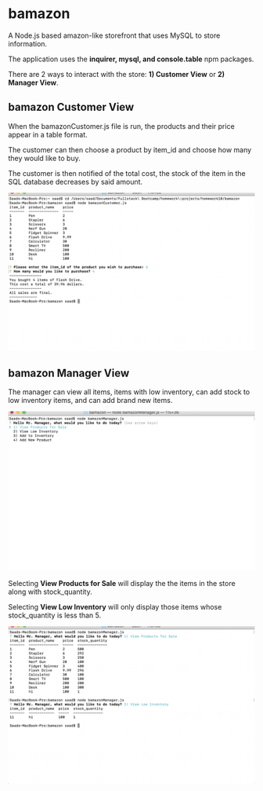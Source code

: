 # bamazon

A Node.js based amazon-like storefront that uses MySQL to store information.

The application uses the **inquirer, mysql, and console.table** npm packages.

There are 2 ways to interact with the store: **1) Customer View** or **2) Manager View**.

## bamazon Customer View

When the bamazonCustomer.js file is run, the products and their price appear in a table format.

The customer can then choose a product by item_id and choose how many they would like to buy.

The customer is then notified of the total cost, the stock of the item in the SQL database decreases by said amount.

<img src="assets/images/customerView.png" alt="Customer View of bamazon">

## bamazon Manager View

The manager can view all items, items with low inventory, can add stock to low inventory items, and can add brand new items.

<img src="assets/images/managerOptions.png" alt="Manager View of bamazon">

Selecting **View Products for Sale** will display the the items in the store along with stock_quantity.

Selecting **View Low Inventory** will only display those items whose stock_quantity is less than 5.

<img src="assets/images/managerFirstTwo.png" alt="Manager View of bamazon first 2 options">

